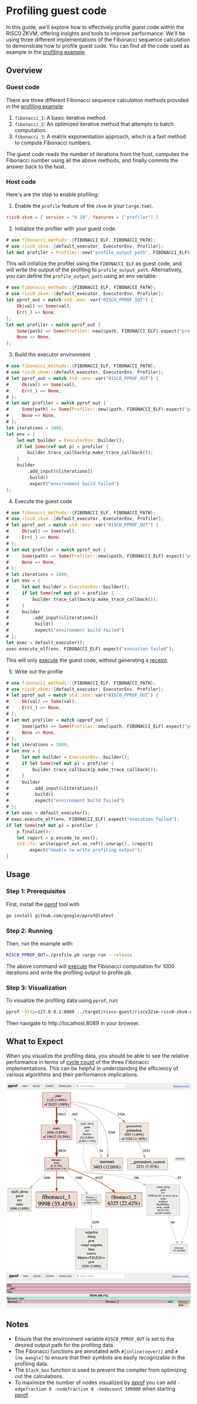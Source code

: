 # Profiling guest code

In this guide, we'll explore how to effectively profile guest code within the RISC0 ZKVM, offering insights and tools to improve performance.
We'll be using three different implementations of the Fibonacci sequence calculation to demonstrate how to profile guest code.
You can find all the code used as example in the [profiling example].

## Overview

### Guest code

There are three different Fibonacci sequence calculation methods provided in the [profiling example]:

1. `fibonacci_1`: A basic iterative method.
2. `fibonacci_2`: An optimized iterative method that attempts to batch computation.
3. `fibonacci_3`: A matrix exponentiation approach, which is a fast method to compute Fibonacci numbers.

The guest code reads the number of iterations from the host, computes the Fibonacci number using all the above methods, and finally commits the answer back to the host.

### Host code

Here's are the step to enable profiling:

1. Enable the `profile` feature of the `zkvm` in your `Cargo.toml`.

```toml
risc0-zkvm = { version = "0.18", features = ["profiler"] }
```

2. Initialize the profiler with your guest code.

```rust
# use fibonacci_methods::{FIBONACCI_ELF, FIBONACCI_PATH};
# use risc0_zkvm::{default_executor, ExecutorEnv, Profiler};
let mut profiler = Profiler::new("profile_output_path", FIBONACCI_ELF);
```

This will initialize the profiler using the `FIBONACCI_ELF` as guest code, and will write the output of the profiling to `profile_output_path`.
Alternatively, you can define the `profile_output_path` using an env variable:

```rust
# use fibonacci_methods::{FIBONACCI_ELF, FIBONACCI_PATH};
# use risc0_zkvm::{default_executor, ExecutorEnv, Profiler};
let pprof_out = match std::env::var("RISC0_PPROF_OUT") {
    Ok(val) => Some(val),
    Err(_) => None,
};
let mut profiler = match pprof_out {
    Some(path) => Some(Profiler::new(&path, FIBONACCI_ELF).expect("profiler creation failed")),
    None => None,
};
```

3. Build the executor environment

```rust
# use fibonacci_methods::{FIBONACCI_ELF, FIBONACCI_PATH};
# use risc0_zkvm::{default_executor, ExecutorEnv, Profiler};
# let pprof_out = match std::env::var("RISC0_PPROF_OUT") {
#     Ok(val) => Some(val),
#     Err(_) => None,
# };
# let mut profiler = match pprof_out {
#     Some(path) => Some(Profiler::new(&path, FIBONACCI_ELF).expect("profiler creation failed")),
#     None => None,
# };
let iterations = 1000;
let env = {
    let mut builder = ExecutorEnv::builder();
    if let Some(ref mut p) = profiler {
        builder.trace_callback(p.make_trace_callback());
    }
    builder
        .add_input(&[iterations])
        .build()
        .expect("environment build failed")
};
```

4. Execute the guest code

```rust
# use fibonacci_methods::{FIBONACCI_ELF, FIBONACCI_PATH};
# use risc0_zkvm::{default_executor, ExecutorEnv, Profiler};
# let pprof_out = match std::env::var("RISC0_PPROF_OUT") {
#     Ok(val) => Some(val),
#     Err(_) => None,
# };
# let mut profiler = match pprof_out {
#     Some(path) => Some(Profiler::new(&path, FIBONACCI_ELF).expect("profiler creation failed")),
#     None => None,
# };
# let iterations = 1000;
# let env = {
#     let mut builder = ExecutorEnv::builder();
#     if let Some(ref mut p) = profiler {
#         builder.trace_callback(p.make_trace_callback());
#     }
#     builder
#         .add_input(&[iterations])
#         .build()
#         .expect("environment build failed")
# };
let exec = default_executor();
exec.execute_elf(env, FIBONACCI_ELF).expect("execution failed");
```

This will only [execute] the guest code, without generating a [receipt].

5. Write out the profile

```rust
# use fibonacci_methods::{FIBONACCI_ELF, FIBONACCI_PATH};
# use risc0_zkvm::{default_executor, ExecutorEnv, Profiler};
# let pprof_out = match std::env::var("RISC0_PPROF_OUT") {
#     Ok(val) => Some(val),
#     Err(_) => None,
# };
# let mut profiler = match &pprof_out {
#     Some(path) => Some(Profiler::new(&path, FIBONACCI_ELF).expect("profiler creation failed")),
#     None => None,
# };
# let iterations = 1000;
# let env = {
#     let mut builder = ExecutorEnv::builder();
#     if let Some(ref mut p) = profiler {
#         builder.trace_callback(p.make_trace_callback());
#     }
#     builder
#         .add_input(&[iterations])
#         .build()
#         .expect("environment build failed")
# };
# let exec = default_executor();
# exec.execute_elf(env, FIBONACCI_ELF).expect("execution failed");
if let Some(ref mut p) = profiler {
    p.finalize();
    let report = p.encode_to_vec();
    std::fs::write(pprof_out.as_ref().unwrap(), &report)
        .expect("Unable to write profiling output");
}

```

## Usage

### Step 1: Prerequisites

First, install the [pprof] tool with

```bash
go install github.com/google/pprof@latest
```

### Step 2: Running

Then, run the example with:

```bash
RISC0_PPROF_OUT=./profile.pb cargo run --release
```

The above command will [execute] the Fibonacci computation for 1000 iterations and write the profiling output to profile.pb.

### Step 3: Visualization

To visualize the profiling data using `pprof`, run:

```bash
pprof -http=127.0.0.1:8089 ../target/riscv-guest/riscv32im-risc0-zkvm-elf/release/fibonacci profile.pb
```

Then navigate to http://localhost:8089 in your browser.

## What to Expect

When you visualize the profiling data, you should be able to see the relative performance in terms of [cycle count] of the three Fibonacci implementations.
This can be helpful in understanding the efficiency of various algorithms and their performance implications.

![Graph](../../img/profiling_graph.png)
![Flamegraph](../../img/profiling_flamegraph.png)

## Notes

- Ensure that the environment variable `RISC0_PPROF_OUT` is set to the desired output path for the profiling data.
- The Fibonacci functions are annotated with `#[inline(never)]` and `#[no_mangle]` to ensure that their symbols are easily recognizable in the profiling data.
- The `black_box` function is used to prevent the compiler from optimizing out the calculations.
- To maximize the number of nodes visualized by [pprof] you can add `-edgefraction 0 -nodefraction 0 -nodecount 100000` when starting [pprof].

[profiling example]: https://github.com/risc0/risc0/examples/profiling
[pprof]: https://github.com/google/pprof
[receipt]: ../../terminology.md#receipt
[cycle count]: ../../terminology.md#clock-cycles
[execute]: ../../terminology.md#execute

